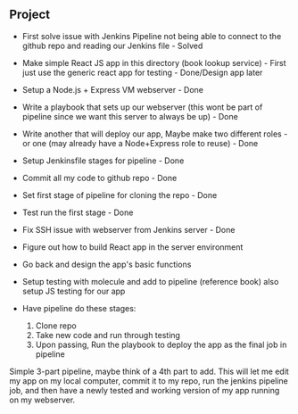 ## Project

- First solve issue with Jenkins Pipeline not being able to connect to the github repo and reading our Jenkins file - Solved

- Make simple React JS app in this directory (book lookup service) - First just use the generic react app for testing - Done/Design app later

- Setup a Node.js + Express VM webserver - Done

- Write a playbook that sets up our webserver (this wont be part of pipeline since we want this server to always be up) - Done

- Write another that will deploy our app, Maybe make two different roles - or one (may already have a Node+Express role to reuse) - Done

- Setup Jenkinsfile stages for pipeline - Done

- Commit all my code to github repo - Done

- Set first stage of pipeline for cloning the repo - Done

- Test run the first stage - Done

- Fix SSH issue with webserver from Jenkins server - Done

- Figure out how to build React app in the server environment

- Go back and design the app's basic functions

- Setup testing with molecule and add to pipeline (reference book) also setup JS testing for our app

- Have pipeline do these stages:
  1. Clone repo
  2. Take new code and run through testing
  3. Upon passing, Run the playbook to deploy the app as the final job in pipeline

 Simple 3-part pipeline, maybe think of a 4th part to add. This will let me edit my app on my local computer, commit it to my repo, run the jenkins pipeline job, and then have a newly tested and working version of my app running on my webserver.